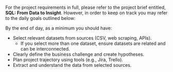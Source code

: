 <!-- Day 1: Project Initiation & Data Selection -->

For the project requirements in full, please refer to the project brief entitled, **SQL: From Data to Insight**. However, in order to keep on track you may refer to the daily goals outlined below:

By the end of day, as a minimum you should have:

- Select relevant datasets from sources (CSV, web scraping, APIs).
	- If you select more than one dataset, ensure datasets are related and can be interconnected.
- Clearly define the business challenge and create hypotheses.
- Plan project trajectory using tools (e.g., Jira, Trello).
- Extract and understand the data from selected sources.